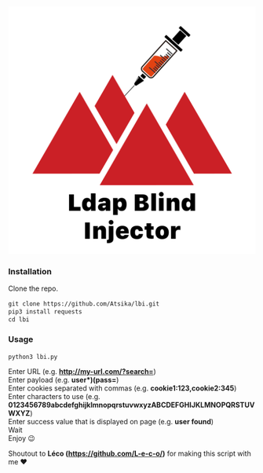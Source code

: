 <p align="center">
  <img src="lbi.png">
</p>

### Installation
Clone the repo.
```
git clone https://github.com/Atsika/lbi.git
pip3 install requests
cd lbi
```  

### Usage  
```
python3 lbi.py
```  
Enter URL (e.g. **http://my-url.com/?search=**)      
Enter payload (e.g. **user\*)(pass=**)  
Enter cookies separated with commas (e.g. **cookie1:123,cookie2:345**)  
Enter characters to use (e.g. **0123456789abcdefghijklmnopqrstuvwxyzABCDEFGHIJKLMNOPQRSTUVWXYZ**)  
Enter success value that is displayed on page (e.g. **user found**)  
Wait  
Enjoy 😉  

Shoutout to **Léco (https://github.com/L-e-c-o/)** for making this script with me ❤️
